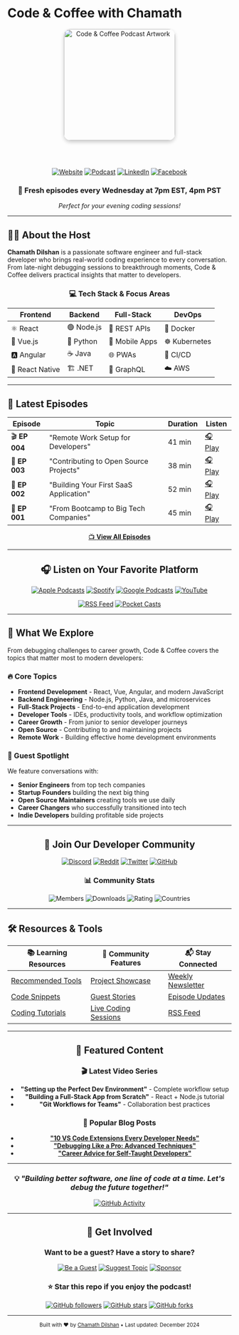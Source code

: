 # Code & Coffee with Chamath

<div align="center">
  <img src="https://i.pinimg.com/736x/33/21/67/332167f548b3afb5e8d2f43e21d39c57.jpg" 
       width="250" 
       alt="Code & Coffee Podcast Artwork"
       style="border-radius: 15px; box-shadow: 0 4px 8px rgba(0,0,0,0.2);">
  
  <br><br>
  
  [![Website](https://img.shields.io/badge/🌐-Visit%20Website-brightgreen?style=for-the-badge)](https://chamathdilshanc.github.io/GitHubPages/)
  [![Podcast](https://img.shields.io/badge/🎙️-Listen%20Now-blue?style=for-the-badge)](https://chamathdilshanc.github.io/GitHubPages/)
  [![LinkedIn](https://img.shields.io/badge/LinkedIn-Connect-0077B5?style=for-the-badge&logo=linkedin)](https://www.linkedin.com/in/chamathdilsahnc/)
  [![Facebook](https://img.shields.io/badge/Facebook-Follow-1877F2?style=for-the-badge&logo=facebook)](https://www.facebook.com/chamath.colonne.9)
  
  <h3>🚀 Fresh episodes every Wednesday at 7pm EST, 4pm PST</h3>
  <p><em>Perfect for your evening coding sessions!</em></p>
</div>

---

## 👨‍💻 About the Host

**Chamath Dilshan** is a passionate software engineer and full-stack developer who brings real-world coding experience to every conversation. From late-night debugging sessions to breakthrough moments, Code & Coffee delivers practical insights that matter to developers.

<div align="center">
  
### 💻 Tech Stack & Focus Areas

| Frontend | Backend | Full-Stack | DevOps |
|----------|---------|------------|--------|
| ⚛️ React | 🟢 Node.js | 🔗 REST APIs | 🐳 Docker |
| 💚 Vue.js | 🐍 Python | 📱 Mobile Apps | ☸️ Kubernetes |
| 🅰️ Angular | ☕ Java | 🌐 PWAs | 🔧 CI/CD |
| 📱 React Native | 🏗️ .NET | 🎯 GraphQL | ☁️ AWS |

</div>

---

## 🎯 Latest Episodes

<div align="center">
  
| Episode | Topic | Duration | Listen |
|---------|-------|----------|--------|
| 🎬 **EP 004** | "Remote Work Setup for Developers" | 41 min | [🎧 Play](https://chamathdilshanc.github.io/GitHubPages/) |
| 🌟 **EP 003** | "Contributing to Open Source Projects" | 38 min | [🎧 Play](https://chamathdilshanc.github.io/GitHubPages/) |
| 🚀 **EP 002** | "Building Your First SaaS Application" | 52 min | [🎧 Play](https://chamathdilshanc.github.io/GitHubPages/) |
| 💼 **EP 001** | "From Bootcamp to Big Tech Companies" | 45 min | [🎧 Play](https://chamathdilshanc.github.io/GitHubPages/) |

[📺 **View All Episodes**](https://chamathdilshanc.github.io/GitHubPages/)

</div>

---

<div align="center">
  
## 🎧 Listen on Your Favorite Platform

[![Apple Podcasts](https://img.shields.io/badge/Apple_Podcasts-9933CC?style=for-the-badge&logo=apple-podcasts&logoColor=white)](https://chamathdilshanc.github.io/GitHubPages/)
[![Spotify](https://img.shields.io/badge/Spotify-1ED760?&style=for-the-badge&logo=spotify&logoColor=white)](https://chamathdilshanc.github.io/GitHubPages/)
[![Google Podcasts](https://img.shields.io/badge/Google_Podcasts-4285F4?style=for-the-badge&logo=google-podcasts&logoColor=white)](https://chamathdilshanc.github.io/GitHubPages/)
[![YouTube](https://img.shields.io/badge/YouTube-FF0000?style=for-the-badge&logo=youtube&logoColor=white)](https://chamathdilshanc.github.io/GitHubPages/)

[![RSS Feed](https://img.shields.io/badge/RSS-Feed-orange?style=for-the-badge&logo=rss&logoColor=white)](https://chamathdilshanc.github.io/GitHubPages/feed.xml)
[![Pocket Casts](https://img.shields.io/badge/Pocket_Casts-F43E37?style=for-the-badge&logo=pocket-casts&logoColor=white)](https://chamathdilshanc.github.io/GitHubPages/)

</div>

---

## 🚀 What We Explore

From debugging challenges to career growth, Code & Coffee covers the topics that matter most to modern developers:

### 🔥 Core Topics
- **Frontend Development** - React, Vue, Angular, and modern JavaScript
- **Backend Engineering** - Node.js, Python, Java, and microservices
- **Full-Stack Projects** - End-to-end application development
- **Developer Tools** - IDEs, productivity tools, and workflow optimization
- **Career Growth** - From junior to senior developer journeys
- **Open Source** - Contributing to and maintaining projects
- **Remote Work** - Building effective home development environments

### 🎤 Guest Spotlight
We feature conversations with:
- **Senior Engineers** from top tech companies
- **Startup Founders** building the next big thing
- **Open Source Maintainers** creating tools we use daily
- **Career Changers** who successfully transitioned into tech
- **Indie Developers** building profitable side projects

---

<div align="center">
  
## 💬 Join Our Developer Community

[![Discord](https://img.shields.io/badge/Discord-7289DA?style=for-the-badge&logo=discord&logoColor=white)](https://chamathdilshanc.github.io/GitHubPages/)
[![Reddit](https://img.shields.io/badge/Reddit-FF4500?style=for-the-badge&logo=reddit&logoColor=white)](https://chamathdilshanc.github.io/GitHubPages/)
[![Twitter](https://img.shields.io/badge/Twitter-1DA1F2?style=for-the-badge&logo=twitter&logoColor=white)](https://chamathdilshanc.github.io/GitHubPages/)
[![GitHub](https://img.shields.io/badge/GitHub-100000?style=for-the-badge&logo=github&logoColor=white)](https://github.com/chamathdilshanc)

### 📊 Community Stats

![Members](https://img.shields.io/badge/Community-2000+%20Developers-success?style=flat-square)
![Downloads](https://img.shields.io/badge/Downloads-50K+-brightgreen?style=flat-square)
![Rating](https://img.shields.io/badge/Rating-4.8⭐-yellow?style=flat-square)
![Countries](https://img.shields.io/badge/Listeners-40+%20Countries-blue?style=flat-square)

</div>

---

## 🛠️ Resources & Tools

<div align="center">
  
| 📚 Learning Resources | 🎯 Community Features | 📬 Stay Connected |
|----------------------|----------------------|------------------|
| [Recommended Tools](https://chamathdilshanc.github.io/GitHubPages/) | [Project Showcase](https://chamathdilshanc.github.io/GitHubPages/) | [Weekly Newsletter](https://chamathdilshanc.github.io/GitHubPages/) |
| [Code Snippets](https://chamathdilshanc.github.io/GitHubPages/) | [Guest Stories](https://chamathdilshanc.github.io/GitHubPages/) | [Episode Updates](https://chamathdilshanc.github.io/GitHubPages/) |
| [Coding Tutorials](https://chamathdilshanc.github.io/GitHubPages/) | [Live Coding Sessions](https://chamathdilshanc.github.io/GitHubPages/) | [RSS Feed](https://chamathdilshanc.github.io/GitHubPages/feed.xml) |

</div>

---

<div align="center">
  
## 🌟 Featured Content

### 🎬 Latest Video Series
- **"Setting up the Perfect Dev Environment"** - Complete workflow setup
- **"Building a Full-Stack App from Scratch"** - React + Node.js tutorial
- **"Git Workflows for Teams"** - Collaboration best practices

### 📝 Popular Blog Posts
- [**"10 VS Code Extensions Every Developer Needs"**](https://chamathdilshanc.github.io/GitHubPages/)
- [**"Debugging Like a Pro: Advanced Techniques"**](https://chamathdilshanc.github.io/GitHubPages/)
- [**"Career Advice for Self-Taught Developers"**](https://chamathdilshanc.github.io/GitHubPages/)

</div>

---

<div align="center">
  
### 💡 *"Building better software, one line of code at a time. Let's debug the future together!"*

[![GitHub Activity](https://github-readme-activity-graph.vercel.app/graph?username=chamathdilshanc&theme=react-dark&hide_border=true)](https://github.com/chamathdilshanc)

</div>

---

<div align="center">
  
## 🤝 Get Involved

### Want to be a guest? Have a story to share?

[![Be a Guest](https://img.shields.io/badge/🎤-Be%20a%20Guest-success?style=for-the-badge)](https://chamathdilshanc.github.io/GitHubPages/)
[![Suggest Topic](https://img.shields.io/badge/💡-Suggest%20Topic-blue?style=for-the-badge)](https://chamathdilshanc.github.io/GitHubPages/)
[![Sponsor](https://img.shields.io/badge/❤️-Sponsor%20Show-red?style=for-the-badge)](https://chamathdilshanc.github.io/GitHubPages/)

### ⭐ Star this repo if you enjoy the podcast!

[![GitHub followers](https://img.shields.io/github/followers/chamathdilshanc?label=Follow&style=social)](https://github.com/chamathdilshanc)
[![GitHub stars](https://img.shields.io/github/stars/chamathdilshanc/GitHubPages?style=social)](https://github.com/chamathdilshanc/GitHubPages)
[![GitHub forks](https://img.shields.io/github/forks/chamathdilshanc/GitHubPages?style=social)](https://github.com/chamathdilshanc/GitHubPages)

</div>

---

<div align="center">
  <sub>Built with ❤️ by <a href="https://github.com/chamathdilshanc">Chamath Dilshan</a> • Last updated: December 2024</sub>
</div>
